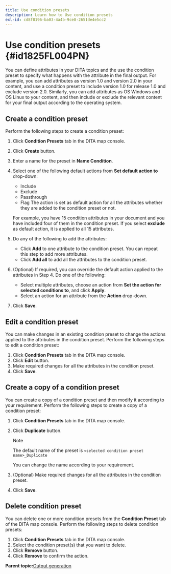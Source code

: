 ```yaml
---
title: Use condition presets
description: Learn how to Use condition presets
exl-id: cd8f8196-ba03-4a4b-9ce8-2651de4e5cc2
---
```

# Use condition presets {#id1825FL004PN}

You can define attributes in your DITA topics and the use the condition preset to specify what happens with the attribute in the final output. For example, you can add attributes as version 1.0 and version 2.0 in your content, and use a condition preset to include version 1.0 for release 1.0 and exclude version 2.0. Similarly, you can add attributes as OS Windows and OS Linux to your content, and then include or exclude the relevant content for your final output according to the operating system.

## Create a condition preset 

Perform the following steps to create a condition preset:

1.  Click **Condition Presets** tab in the DITA map console.
1.  Click **Create** button.
1.  Enter a name for the preset in **Name Condition**.
1.  Select one of the following default actions from **Set default action to** drop-down:

    -   Include
    -   Exclude
    -   Passthrough
    -   Flag
    The action is set as default action for all the attributes whether they are added to the condition preset or not.

    For example, you have 15 condition attributes in your document and you have included four of them in the condition preset. If you select **exclude** as default action, it is applied to all 15 attributes.

1.  Do any of the following to add the attributes:
    -   Click **Add** to one attribute to the condition preset. You can repeat this step to add more attributes.
    -   Click **Add all** to add all the attributes to the condition preset.
1.  \(Optional\) If required, you can override the default action applied to the attributes in Step 4. Do one of the following:
    -   Select multiple attributes, choose an action from **Set the action for selected conditions to**, and click **Apply**.
    -   Select an action for an attribute from the **Action** drop-down.
1.  Click **Save**.

## Edit a condition preset 

You can make changes in an existing condition preset to change the actions applied to the attributes in the condition preset. Perform the following steps to edit a condition preset:

1.  Click **Condition Presets** tab in the DITA map console.
1.  Click **Edit** button.
1.  Make required changes for all the attributes in the condition preset.
1.  Click **Save**.

## Create a copy of a condition preset 

You can create a copy of a condition preset and then modify it according to your requirement. Perform the following steps to create a copy of a condition preset:

1.  Click **Condition Presets** tab in the DITA map console.
1.  Click **Duplicate** button.

    >[!NOTE]
    >
    > The default name of the preset is `<selected condition preset name>_Duplicate`

    You can change the name according to your requirement.

1.  \(Optional\) Make required changes for all the attributes in the condition preset.
1.  Click **Save**.

## Delete condition preset 

You can delete one or more condition presets from the **Condition Preset** tab of the DITA map console. Perform the following steps to delete condition presets:

1.  Click **Condition Presets** tab in the DITA map console.
1.  Select the condition preset\(s\) that you want to delete.
1.  Click **Remove** button.
1.  Click **Remove** to confirm the action.

**Parent topic:**[Output generation](generate-output.md)
